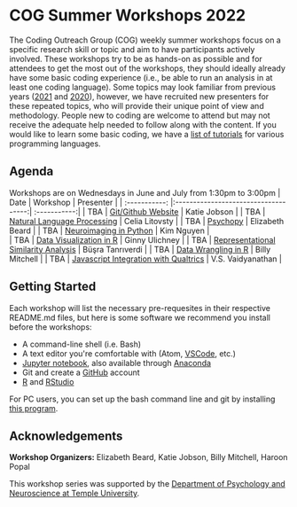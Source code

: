 # COG Summer Workshops 2022

The Coding Outreach Group (COG) weekly summer workshops focus on a specific research skill or topic and aim to have participants actively involved. These workshops try to be as hands-on as possible and for attendees to get the most out of the workshops, they should ideally already have some basic coding experience (i.e., be able to run an analysis in at least one coding language). Some topics may look familiar from previous years ([2021](https://github.com/TU-Coding-Outreach-Group/cog_summer_workshops_2021) and [2020](https://github.com/TU-Coding-Outreach-Group/cog_summer_workshops_2020)), however, we have recruited new presenters for these repeated topics, who will provide their unique point of view and methodology. People new to coding are welcome to attend but may not receive the adequate help needed to follow along with the content. If you would like to learn some basic coding, we have a [list of tutorials](https://github.com/TU-Coding-Outreach-Group/Tutorials/blob/master/index.md) for various programming languages.

## Agenda
Workshops are on Wednesdays in June and July from 1:30pm to 3:00pm
| Date        | Workshop                             | Presenter  |
| :-----------: |:------------------------------------:| :-----------:|
| TBA    | [Git/Github Website](https://github.com/TU-Coding-Outreach-Group/cog_summer_workshops_2022/tree/main/github)                       | Katie Jobson |
| TBA    | [Natural Language Processing](https://github.com/TU-Coding-Outreach-Group/cog_summer_workshops_2022/tree/main/nlp)                             | Celia Litovsty |
| TBA    | [Psychopy](https://github.com/TU-Coding-Outreach-Group/cog_summer_workshops_2022/tree/main/psychopy)      | Elizabeth Beard |
| TBA    | [Neuroimaging in Python](https://github.com/TU-Coding-Outreach-Group/cog_summer_workshops_2022/tree/main/neuroimaging-in-python) | Kim Nguyen |                          
| TBA    | [Data Visualization in R](https://github.com/TU-Coding-Outreach-Group/cog_summer_workshops_2022/tree/main/data-visualization-in-r)                               | Ginny Ulichney |
| TBA    | [Representational Similarity Analysis](https://github.com/TU-Coding-Outreach-Group/cog_summer_workshops_2022/tree/main/rsa)                 | Büşra Tanrıverdi |
| TBA    | [Data Wrangling in R](https://github.com/TU-Coding-Outreach-Group/cog_summer_workshops_2022/tree/main/data-wrangling-in-r)                 | Billy Mitchell |
| TBA    | [Javascript Integration with Qualtrics](https://github.com/TU-Coding-Outreach-Group/cog_summer_workshops_2022/tree/main/javascript-qualtrics)                     | V.S. Vaidyanathan |


## Getting Started
Each workshop will list the necessary pre-requesites in their respective README.md files, but here is some software we recommend you install before the workshops:
- A command-line shell (i.e. Bash)
- A text editor you're comfortable with (Atom, [VSCode](https://code.visualstudio.com/), etc.)
- [Jupyter notebook](https://jupyter.org/install), also available through [Anaconda](https://www.anaconda.com/products/individual#Downloads)
- Git and create a [GitHub](https://github.com/) account
- [R](https://archive.linux.duke.edu/cran/) and [RStudio](https://www.rstudio.com/products/rstudio/download/#download)

For PC users, you can set up the bash command line and git by installing [this program](https://gitforwindows.org/).


## Acknowledgements

__**Workshop Organizers:**__ Elizabeth Beard, Katie Jobson, Billy Mitchell, Haroon Popal

This workshop series was supported by the [Department of Psychology and Neuroscience at Temple University](https://liberalarts.temple.edu/academics/departments-and-programs/psychology). 
